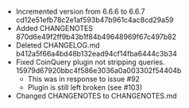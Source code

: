 * Incremented version from 6.6.6 to 6.6.7 cd12e51efb78c2e1af593b47b961c4ac8cd29a59
* Added CHANGENOTES 870d6e49f2ff9b43b1f84b49648969f67c497b82
* Deleted CHANGELOG.md b412a5f66a4bd48b132ead94cf14fba6444c3b34
* Fixed CoinQuery plugin not stripping queries. 15979d67920bbc4f586e3036a0a003302f54404b
  * This was in response to issue #92
  * Plugin is still left broken (see #103)
* Changed CHANGENOTES to CHANGENOTES.md
